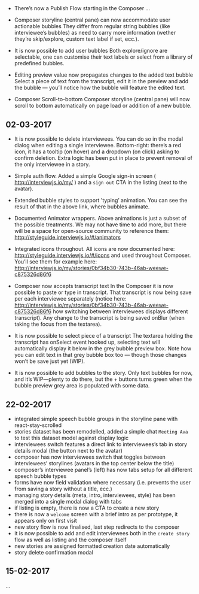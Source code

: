##

* There’s now a Publish Flow starting in the Composer
  …

* Composer storyline (central pane) can now accommodate user actionable bubbles
  They differ from regular string bubbles (like interviewee’s bubbles) as need to carry more information (wether they’re skip/explore, custom text label if set, ecc.).

* It is now possible to add user bubbles
  Both explore/ignore are selectable, one can customise their text labels or select from a library of predefined bubbles.

* Editing preview value now propagates changes to the added text bubble
  Select a piece of text from the transcript, edit it in the preview and add the bubble — you’ll notice how the bubble will feature the edited text.

* Composer Scroll-to-bottom
  Composer storyline (central pane) will now scroll to bottom automatically on page load or addition of a new bubble.

## 02-03-2017

* It is now possible to delete interviewees.
  You can do so in the modal dialog when editing a single interviewee. Bottom-right: there’s a red icon, it has a tooltip (on hover) and a dropdown (on click) asking to confirm deletion. Extra logic has been put in place to prevent removal of the only interviewee in a story.

* Simple auth flow.
  Added a simple Google sign-in screen ( http://interviewjs.io/my/ ) and a `sign out` CTA in the listing (next to the avatar).

* Extended bubble styles to support 'typing’ animation.
  You can see the result of that in the above link, where bubbles animate.

* Documented Animator wrappers.
  Above animations is just a subset of the possible treatments. We may not have time to add more, but there will be a space for open-source community to reference them: http://styleguide.interviewjs.io/#/animators

* Integrated icons throughout.
  All icons are now documented here: http://styleguide.interviewjs.io/#/icons and used throughout Composer. You’ll see them for example here: http://interviewjs.io/my/stories/0bf34b30-743b-46ab-weewe-c875326d86f6

* Composer now accepts transcript text
  In the Composer it is now possible to paste or type in transcript. That transcript is now being save per each interviewee separately (notice here: http://interviewjs.io/my/stories/0bf34b30-743b-46ab-weewe-c875326d86f6 how switching between interviewees displays different transcript). Any change to the transcript is being saved onBlur (when taking the focus from the textarea).

* It is now possible to select piece of a transcript
  The textarea holding the transcript has onSelect event hooked up, selecting text will automatically display it below in the grey bubble preview box. Note how you can edit text in that grey bubble box too — though those changes won’t be save just yet (WIP).

* It is now possible to add bubbles to the story.
  Only text bubbles for now, and it’s WIP—plenty to do there, but the + buttons turns green when the bubble preview grey area is populated with some data.

## 22-02-2017

* integrated simple speech bubble groups in the storyline pane with react-stay-scrolled
* stories dataset has been remodelled, added a simple chat `Meeting Ava` to test this dataset model against display logic
* interviewees switch features a direct link to interviewees’s tab in story details modal (the button next to the avatar)
* composer has now interviewees switch that toggles between interviewees’ storylines (avatars in the top center below the title)
* composer’s interviewee panel’s (left) has now tabs setup for all different speech bubble types
* forms have now field validation where necessary (i.e. prevents the user from saving a story without a title, ecc.)
* managing story details (meta, intro, interviewees, style) has been merged into a single modal dialog with tabs
* if listing is empty, there is now a CTA to create a new story
* there is now a `welcome` screen with a brief intro as per prototype, it appears only on first visit
* new story flow is now finalised, last step redirects to the composer
* it is now possible to add and edit interviewees both in the `create story` flow as well as listing and the composer itself
* new stories are assigned formatted creation date automatically
* story delete confirmation modal

## 15-02-2017

…

